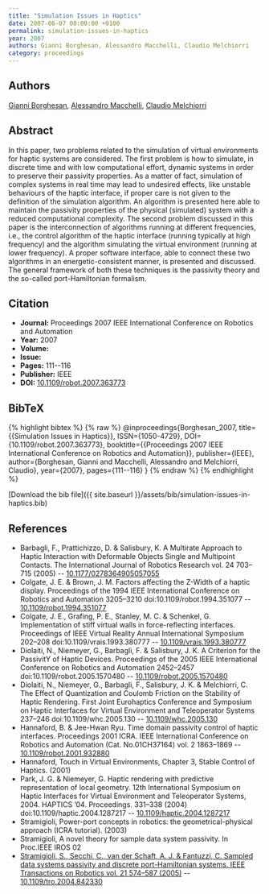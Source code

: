 ```yaml
---
title: "Simulation Issues in Haptics"
date: 2007-06-07 00:00:00 +0100
permalink: simulation-issues-in-haptics
year: 2007
authors: Gianni Borghesan, Alessandro Macchelli, Claudio Melchiorri
category: proceedings
---
```

 
## Authors
[Gianni Borghesan](authors/gianni-borghesan), [Alessandro Macchelli](authors/alessandro-macchelli), [Claudio Melchiorri](authors/claudio-melchiorri)
 
## Abstract
In this paper, two problems related to the simulation of virtual environments for haptic systems are considered. The first problem is how to simulate, in discrete time and with low computational effort, dynamic systems in order to preserve their passivity properties. As a matter of fact, simulation of complex systems in real time may lead to undesired effects, like unstable behaviours of the haptic interface, if proper care is not given to the definition of the simulation algorithm. An algorithm is presented here able to maintain the passivity properties of the physical (simulated) system with a reduced computational complexity. The second problem discussed in this paper is the interconnection of algorithms running at different frequencies, i.e., the control algorithm of the haptic interface (running typically at high frequency) and the algorithm simulating the virtual environment (running at lower frequency). A proper software interface, able to connect these two algorithms in an energetic-consistent manner, is presented and discussed. The general framework of both these techniques is the passivity theory and the so-called port-Hamiltonian formalism.
 
## Citation
- **Journal:** Proceedings 2007 IEEE International Conference on Robotics and Automation
- **Year:** 2007
- **Volume:** 
- **Issue:** 
- **Pages:** 111--116
- **Publisher:** IEEE
- **DOI:** [10.1109/robot.2007.363773](https://doi.org/10.1109/robot.2007.363773)
 
## BibTeX
{% highlight bibtex %}
{% raw %}
@inproceedings{Borghesan_2007,
  title={{Simulation Issues in Haptics}},
  ISSN={1050-4729},
  DOI={10.1109/robot.2007.363773},
  booktitle={{Proceedings 2007 IEEE International Conference on Robotics and Automation}},
  publisher={IEEE},
  author={Borghesan, Gianni and Macchelli, Alessandro and Melchiorri, Claudio},
  year={2007},
  pages={111--116}
}
{% endraw %}
{% endhighlight %}
 
[Download the bib file]({{ site.baseurl }}/assets/bib/simulation-issues-in-haptics.bib)
 
## References
- Barbagli, F., Prattichizzo, D. & Salisbury, K. A Multirate Approach to Haptic Interaction with Deformable Objects Single and                 Multipoint Contacts. The International Journal of Robotics Research vol. 24 703–715 (2005) -- [10.1177/0278364905057055](https://doi.org/10.1177/0278364905057055)
- Colgate, J. E. & Brown, J. M. Factors affecting the Z-Width of a haptic display. Proceedings of the 1994 IEEE International Conference on Robotics and Automation 3205–3210 doi:10.1109/robot.1994.351077 -- [10.1109/robot.1994.351077](https://doi.org/10.1109/robot.1994.351077)
- Colgate, J. E., Grafing, P. E., Stanley, M. C. & Schenkel, G. Implementation of stiff virtual walls in force-reflecting interfaces. Proceedings of IEEE Virtual Reality Annual International Symposium 202–208 doi:10.1109/vrais.1993.380777 -- [10.1109/vrais.1993.380777](https://doi.org/10.1109/vrais.1993.380777)
- Diolaiti, N., Niemeyer, G., Barbagli, F. & Salisbury, J. K. A Criterion for the PassivitY of Haptic Devices. Proceedings of the 2005 IEEE International Conference on Robotics and Automation 2452–2457 doi:10.1109/robot.2005.1570480 -- [10.1109/robot.2005.1570480](https://doi.org/10.1109/robot.2005.1570480)
- Diolaiti, N., Niemeyer, G., Barbagli, F., Salisbury, J. K. & Melchiorri, C. The Effect of Quantization and Coulomb Friction on the Stability of Haptic Rendering. First Joint Eurohaptics Conference and Symposium on Haptic Interfaces for Virtual Environment and Teleoperator Systems 237–246 doi:10.1109/whc.2005.130 -- [10.1109/whc.2005.130](https://doi.org/10.1109/whc.2005.130)
- Hannaford, B. & Jee-Hwan Ryu. Time domain passivity control of haptic interfaces. Proceedings 2001 ICRA. IEEE International Conference on Robotics and Automation (Cat. No.01CH37164) vol. 2 1863–1869 -- [10.1109/robot.2001.932880](https://doi.org/10.1109/robot.2001.932880)
- Hannaford, Touch in Virtual Environments, Chapter 3, Stable Control of Haptics. (2001)
- Park, J. G. & Niemeyer, G. Haptic rendering with predictive representation of local geometry. 12th International Symposium on Haptic Interfaces for Virtual Environment and Teleoperator Systems, 2004. HAPTICS ’04. Proceedings. 331–338 (2004) doi:10.1109/haptic.2004.1287217 -- [10.1109/haptic.2004.1287217](https://doi.org/10.1109/haptic.2004.1287217)
- Stramigioli, Power-port concepts in robotics: the geometrical-physical approach (ICRA tutorial). (2003)
- Stramigioli, A novel theory for sample data system passivity. In Proc.IEEE IROS 02
- [Stramigioli, S., Secchi, C., van der Schaft, A. J. & Fantuzzi, C. Sampled data systems passivity and discrete port-Hamiltonian systems. IEEE Transactions on Robotics vol. 21 574–587 (2005)](sampled-data-systems-passivity-and-discrete-port-hamiltonian-systems) -- [10.1109/tro.2004.842330](https://doi.org/10.1109/tro.2004.842330)

